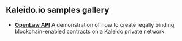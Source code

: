 ## Kaleido.io samples gallery

* **[OpenLaw API](./openlaw-api/)** A demonstration of how to create legally binding, blockchain-enabled contracts on a Kaleido private network.
